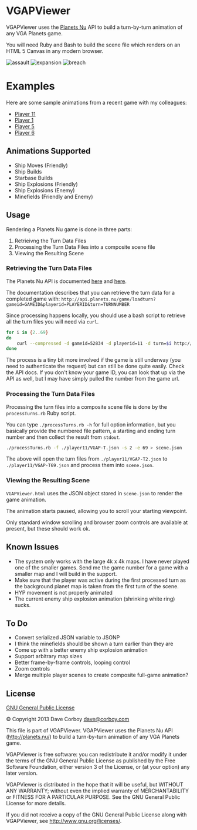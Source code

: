 # VGAPViewer

VGAPViewer uses the [Planets Nu](http://planets.nu/) API to build a turn-by-turn animation of any VGA Planets game.

You will need Ruby and Bash to build the scene file which renders on an HTML 5 Canvas in any modern browser.

![assault](http://www.corboy.com/vgapviewer/images/assault.png "Assault")
![expansion](http://www.corboy.com/vgapviewer/images/expansion.png "Expansion")
![breach](http://www.corboy.com/vgapviewer/images/breach.png "Breach")

# Examples

Here are some sample animations from a recent game with my colleagues:

* [Player 11](http://www.corboy.com/vgapviewer/player11/vgapviewer.html)
* [Player 1](http://www.corboy.com/vgapviewer/player1/vgapviewer.html)
* [Player 5](http://www.corboy.com/vgapviewer/player5/vgapviewer.html)
* [Player 6](http://www.corboy.com/vgapviewer/player6/vgapviewer.html)

## Animations Supported

* Ship Moves (Friendly)
* Ship Builds
* Starbase Builds
* Ship Explosions (Friendly)
* Ship Explosions (Enemy)
* Minefields (Friendly and Enemy)

## Usage

Rendering a Planets Nu game is done in three parts:

1. Retrieivng the Turn Data Files
2. Processing the Turn Data Files
    into a composite scene file
3. Viewing the Resulting Scene

### Retrieving the Turn Data Files

The Planets Nu API is documented [here](http://vgaplanets.org/index.php/Planets.Nu_API) and [here](http://planets.nu/api-documentation).

The documentation describes that you can retrieve the turn data for a completed game with: `http://api.planets.nu/game/loadturn?gameid=GAMEID&playerid=PLAYERID&turn=TURNNUMBER`

Since processing happens locally, you should use a bash script to retrieve all the turn files you will need via `curl`.

``` bash
for i in {2..69}
do
	curl --compressed -d gameid=52834 -d playerid=11 -d turn=$i http://api.planets.nu/game/loadturn > ./player11/VGAP-T$i.json
done
```

The process is a tiny bit more involved if the game is still underway (you need to authenticate the request) but can still be done quite easily. Check the API docs.
If you don't know your game ID, you can look that up via the API as well, but I may have simply pulled the number from the game url.

### Processing the Turn Data Files

Processing the turn files into a composite scene file is done by the `processTurns.rb` Ruby script.

You can type `./processTurns.rb -h` for full option information, but you basically provide the numbered file pattern, a starting and ending turn number and then collect the result from `stdout`.

``` bash
./processTurns.rb -f ./player11/VGAP-T.json -s 2 -e 69 > scene.json
```	

The above will open the turn files from `./player11/VGAP-T2.json` to `./player11/VGAP-T69.json` and process them into `scene.json`.
### Viewing the Resulting Scene

`VGAPViewer.html` uses the JSON object stored in `scene.json` to render the game animation.

The animation starts paused, allowing you to scroll your starting viewpoint.

Only standard window scrolling and browser zoom controls are available at present, but these should work ok.

## Known Issues

* The system only works with the large 4k x 4k maps. I have never played one of the smaller games. Send me the game number for a game with a smaller map and I will build in the support.
* Make sure that the player was active during the first processed turn as the background planet map is taken from the first turn of the scene.
* HYP movement is not properly animated
* The current enemy ship explosion animation (shrinking white ring) sucks.

## To Do

* Convert serialized JSON variable to JSONP
* I think the minefields should be shown a turn earlier than they are
* Come up with a better enemy ship explosion animation
* Support arbitrary map sizes
* Better frame-by-frame controls, looping control
* Zoom controls
* Merge multiple player scenes to create composite full-game animation?

## License

[GNU General Public License](http://www.gnu.org/licenses/)

&copy; Copyright 2013 Dave Corboy <dave@corboy.com>

This file is part of VGAPViewer.
VGAPViewer uses the Planets Nu API (http://planets.nu/) to build a turn-by-turn
animation of any VGA Planets game.

VGAPViewer is free software: you can redistribute it and/or modify
it under the terms of the GNU General Public License as published by
the Free Software Foundation, either version 3 of the License, or
(at your option) any later version.

VGAPViewer is distributed in the hope that it will be useful,
but WITHOUT ANY WARRANTY; without even the implied warranty of
MERCHANTABILITY or FITNESS FOR A PARTICULAR PURPOSE.  See the
GNU General Public License for more details.

If you did not receive a copy of the GNU General Public License
along with VGAPViewer, see <http://www.gnu.org/licenses/>.